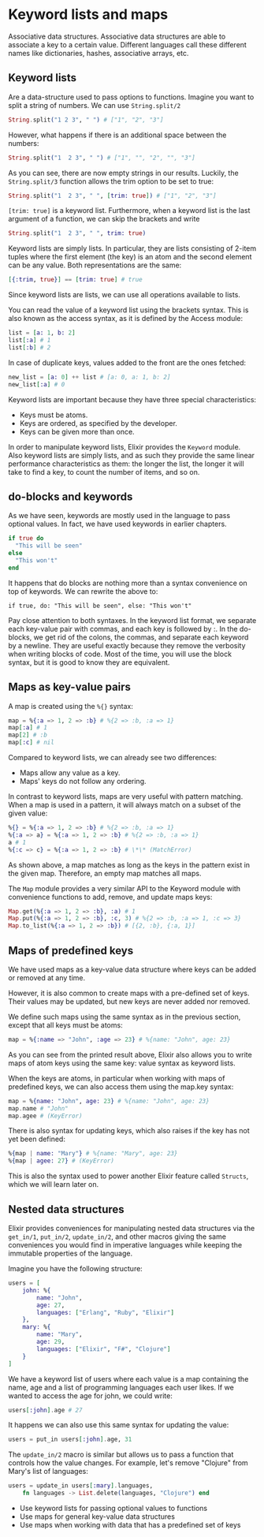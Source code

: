 # Keyword lists and maps

Associative data structures. Associative data structures are able to associate a key to a certain value. Different languages call these different names like dictionaries, hashes, associative arrays, etc.

## Keyword lists

Are a data-structure used to pass options to functions. Imagine you want to split a string of numbers. We can use `String.split/2`

```elixir
String.split("1 2 3", " ") # ["1", "2", "3"]
```

However, what happens if there is an additional space between the numbers:

```elixir
String.split("1  2 3", " ") # ["1", "", "2", "", "3"]
```

As you can see, there are now empty strings in our results. Luckily, the `String.split/3` function allows the trim option to be set to true:

```elixir
String.split("1  2 3", " ", [trim: true]) # ["1", "2", "3"]
```

`[trim: true]` is a keyword list. Furthermore, when a keyword list is the last argument of a function, we can skip the brackets and write

```elixir
String.split("1  2 3", " ", trim: true)
```

Keyword lists are simply lists. In particular, they are lists consisting of 2-item tuples where the first element (the key) is an atom and the second element can be any value. Both representations are the same:

```elixir
[{:trim, true}] == [trim: true] # true
```

Since keyword lists are lists, we can use all operations available to lists.

You can read the value of a keyword list using the brackets syntax. This is also known as the access syntax, as it is defined by the Access module:

```elixir
list = [a: 1, b: 2]
list[:a] # 1
list[:b] # 2
```

In case of duplicate keys, values added to the front are the ones fetched:

```elixir
new_list = [a: 0] ++ list # [a: 0, a: 1, b: 2]
new_list[:a] # 0
```

Keyword lists are important because they have three special characteristics:

- Keys must be atoms.
- Keys are ordered, as specified by the developer.
- Keys can be given more than once.

In order to manipulate keyword lists, Elixir provides the `Keyword` module. Also keyword lists are simply lists, and as such they provide the same linear performance characteristics as them: the longer the list, the longer it will take to find a key, to count the number of items, and so on.

## do-blocks and keywords

As we have seen, keywords are mostly used in the language to pass optional values. In fact, we have used keywords in earlier chapters.

```elixir
if true do
  "This will be seen"
else
  "This won't"
end

```

It happens that do blocks are nothing more than a syntax convenience on top of keywords. We can rewrite the above to:

`if true, do: "This will be seen", else: "This won't"`

Pay close attention to both syntaxes. In the keyword list format, we separate each key-value pair with commas, and each key is followed by :. In the do-blocks, we get rid of the colons, the commas, and separate each keyword by a newline. They are useful exactly because they remove the verbosity when writing blocks of code. Most of the time, you will use the block syntax, but it is good to know they are equivalent.

## Maps as key-value pairs

A map is created using the `%{}` syntax:

```elixir
map = %{:a => 1, 2 => :b} # %{2 => :b, :a => 1}
map[:a] # 1
map[2] # :b
map[:c] # nil
```

Compared to keyword lists, we can already see two differences:

- Maps allow any value as a key.
- Maps' keys do not follow any ordering.

In contrast to keyword lists, maps are very useful with pattern matching. When a map is used in a pattern, it will always match on a subset of the given value:

```elixir
%{} = %{:a => 1, 2 => :b} # %{2 => :b, :a => 1}
%{:a => a} = %{:a => 1, 2 => :b} # %{2 => :b, :a => 1}
a # 1
%{:c => c} = %{:a => 1, 2 => :b} # \*\* (MatchError)
```

As shown above, a map matches as long as the keys in the pattern exist in the given map. Therefore, an empty map matches all maps.

The `Map` module provides a very similar API to the Keyword module with convenience functions to add, remove, and update maps keys:

```elixir
Map.get(%{:a => 1, 2 => :b}, :a) # 1
Map.put(%{:a => 1, 2 => :b}, :c, 3) # %{2 => :b, :a => 1, :c => 3}
Map.to_list(%{:a => 1, 2 => :b}) # [{2, :b}, {:a, 1}]
```

## Maps of predefined keys

We have used maps as a key-value data structure where keys can be added or removed at any time.

However, it is also common to create maps with a pre-defined set of keys. Their values may be updated, but new keys are never added nor removed.

We define such maps using the same syntax as in the previous section, except that all keys must be atoms:

```elixir
map = %{:name => "John", :age => 23} # %{name: "John", age: 23}
```

As you can see from the printed result above, Elixir also allows you to write maps of atom keys using the same key: value syntax as keyword lists.

When the keys are atoms, in particular when working with maps of predefined keys, we can also access them using the map.key syntax:

```elixir
map = %{name: "John", age: 23} # %{name: "John", age: 23}
map.name # "John"
map.agee # (KeyError)
```

There is also syntax for updating keys, which also raises if the key has not yet been defined:

```elixir
%{map | name: "Mary"} # %{name: "Mary", age: 23}
%{map | agee: 27} # (KeyError)
```

This is also the syntax used to power another Elixir feature called `Structs`, which we will learn later on.

## Nested data structures

Elixir provides conveniences for manipulating nested data structures via the `get_in/1`, `put_in/2`, `update_in/2`, and other macros giving the same conveniences you would find in imperative languages while keeping the immutable properties of the language.

Imagine you have the following structure:

```elixir
users = [
    john: %{
        name: "John",
        age: 27,
        languages: ["Erlang", "Ruby", "Elixir"]
    },
    mary: %{
        name: "Mary",
        age: 29,
        languages: ["Elixir", "F#", "Clojure"]
    }
]
```

We have a keyword list of users where each value is a map containing the name, age and a list of programming languages each user likes. If we wanted to access the age for john, we could write:

```elixir
users[:john].age # 27
```

It happens we can also use this same syntax for updating the value:

```elixir
users = put_in users[:john].age, 31
```

The `update_in/2` macro is similar but allows us to pass a function that controls how the value changes. For example, let's remove "Clojure" from Mary's list of languages:

```elixir
users = update_in users[:mary].languages,
    fn languages -> List.delete(languages, "Clojure") end
```

- Use keyword lists for passing optional values to functions
- Use maps for general key-value data structures
- Use maps when working with data that has a predefined set of keys
